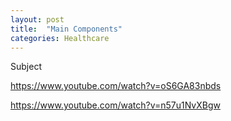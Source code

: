 ```yaml
---
layout: post
title:  "Main Components"
categories: Healthcare
---
```


Subject 

https://www.youtube.com/watch?v=oS6GA83nbds

https://www.youtube.com/watch?v=n57u1NvXBgw


